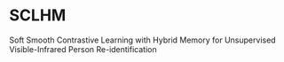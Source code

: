 # SCLHM
Soft Smooth Contrastive Learning with Hybrid Memory for Unsupervised Visible-Infrared Person Re-identification
